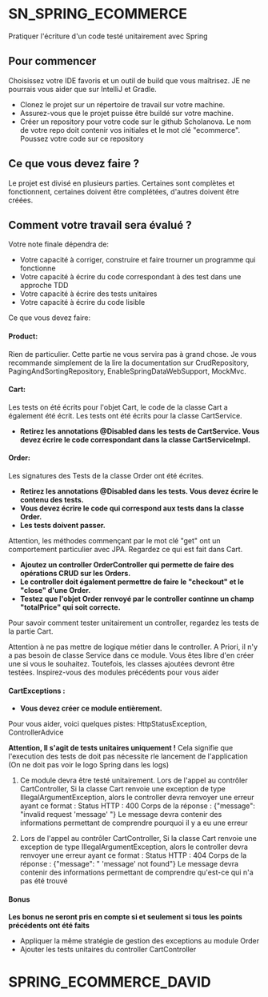 # SN_SPRING_ECOMMERCE
Pratiquer l'écriture d'un code testé unitairement avec Spring

## Pour commencer
Choisissez votre IDE favoris et un outil de build que vous maîtrisez. JE ne pourrais vous aider que sur IntelliJ et Gradle.
* Clonez le projet sur un répertoire de travail sur votre machine.
* Assurez-vous que le projet puisse être buildé sur votre machine.
* Créer un repository pour votre code sur le github Scholanova. Le nom de votre repo doit contenir vos initiales et le mot clé "ecommerce". Poussez votre code sur ce repository

## Ce que vous devez faire ?
Le projet est divisé en plusieurs parties. Certaines sont complètes et fonctionnent, certaines doivent être complétées, d'autres doivent être créées.

## Comment votre travail sera évalué ?
Votre note finale dépendra de:
- Votre capacité à corriger, construire et faire trourner un programme qui fonctionne
- Votre capacité à écrire du code correspondant à des test dans une approche TDD
- Votre capacité à écrire des tests unitaires
- Votre capacité à écrire du code lisible

Ce que vous devez faire:
#### Product:
Rien de particulier. Cette partie ne vous servira pas à grand chose.
Je vous recommande simplement de la lire la documentation sur CrudRepository, PagingAndSortingRepository, EnableSpringDataWebSupport, MockMvc.
#### Cart:
Les tests on été écrits pour l'objet Cart, le code de la classe Cart a également été écrit.
Les tests ont été écrits pour la classe CartService.
* **Retirez les annotations @Disabled dans les tests de CartService. Vous devez écrire le code correspondant dans la classe CartServiceImpl.** 
#### Order:
Les signatures des Tests de la classe Order ont été écrites. 
* **Retirez les annotations @Disabled dans les tests. Vous devez écrire le contenu des tests.**
* **Vous devez écrire le code qui correspond aux tests dans la classe Order.**
* **Les tests doivent passer.**

Attention, les méthodes commençant par le mot clé "get" ont un comportement particulier avec JPA. Regardez ce qui est fait dans Cart.

* **Ajoutez un controller OrderController qui permette de faire des opérations CRUD sur les Orders.**
* **Le controller doit également permettre de faire le "checkout" et le "close" d'une Order.**
* **Testez que l'objet Order renvoyé par le controller continne un champ "totalPrice" qui soit correcte.**

Pour savoir comment tester unitairement un controller, regardez les tests de la partie Cart. 

Attention à ne pas mettre de logique métier dans le controller. 
A Priori, il n'y a pas besoin de classe Service dans ce module. Vous êtes libre d'en créer une si vous le souhaitez. Toutefois, les classes ajoutées devront être testées.
Inspirez-vous des modules précédents pour vous aider
#### CartExceptions :
* **Vous devez créer ce module entièrement.**
 
Pour vous aider, voici quelques pistes: HttpStatusException, ControllerAdvice

**Attention, Il s'agit de tests unitaires uniquement !** Cela signifie que l'execution des tests de doit pas nécessite rle lancement de l'application (On ne doit pas voir le logo Spring dans les logs)

1) Ce module devra être testé unitairement.
Lors de l'appel au contrôler CartController, Si la classe Cart renvoie une exception de type IllegalArgumentException, alors le controller devra renvoyer une erreur ayant ce format :
Status HTTP : 400
Corps de la réponse : {"message": "invalid request 'message' "}
Le message <message> devra contenir des informations permettant de comprendre pourquoi il y a eu une erreur

2) Lors de l'appel au contrôler CartController, Si la classe Cart renvoie une exception de type IllegalArgumentException, alors le controller devra renvoyer une erreur ayant ce format :
Status HTTP : 404
Corps de la réponse : {"message": " 'message' not found"}
Le message <message> devra contenir des informations permettant de comprendre qu'est-ce qui n'a pas été trouvé

#### Bonus
**Les bonus ne seront pris en compte si et seulement si tous les points précédents ont été faits**
* Appliquer la même stratégie de gestion des exceptions au module Order
* Ajouter les tests unitaires du controller CartController
# SPRING_ECOMMERCE_DAVID
